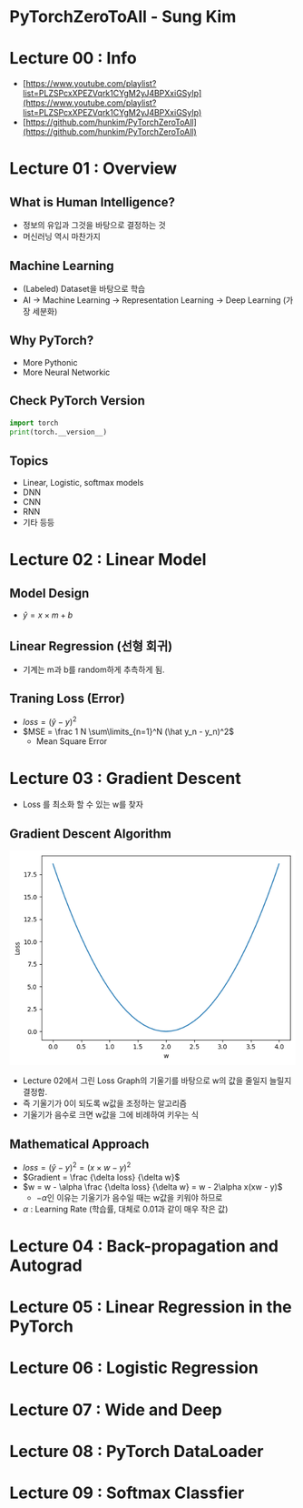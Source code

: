 # PyTorchZeroToAll - Sung Kim

# Lecture 00 : Info

- [https://www.youtube.com/playlist?list=PLZSPcxXPEZVqrk1CYgM2yJ4BPXxiGSyIp](https://www.youtube.com/playlist?list=PLZSPcxXPEZVqrk1CYgM2yJ4BPXxiGSyIp)
- [https://github.com/hunkim/PyTorchZeroToAll](https://github.com/hunkim/PyTorchZeroToAll)

# Lecture 01 : Overview

## What is Human Intelligence?

- 정보의 유입과 그것을 바탕으로 결정하는 것
- 머신러닝 역시 마찬가지

## Machine Learning

- (Labeled) Dataset을 바탕으로 학습
- AI → Machine Learning → Representation Learning → Deep Learning (가장 세분화)

## Why PyTorch?

- More Pythonic
- More Neural Networkic

## Check PyTorch Version

```python
import torch
print(torch.__version__)
```

## Topics

- Linear, Logistic, softmax models
- DNN
- CNN
- RNN
- 기타 등등

# Lecture 02 : Linear Model

## Model Design

- $\hat y = x \times m + b$

## Linear Regression (선형 회귀)

- 기계는 m과 b를 random하게 추측하게 됨.

## Traning Loss (Error)

- $loss = (\hat y - y)^2$
- $MSE = \frac 1 N \sum\limits_{n=1}^N (\hat y_n - y_n)^2$
    - Mean Square Error

# Lecture 03 : Gradient Descent

- Loss 를 최소화 할 수 있는 w를 찾자

## Gradient Descent Algorithm

![Untitled](PyTorch%20Lecture%20-%20Sung%20Kim%20050e2b367db54ab9a3567f4fa90bfa9c/Untitled.png)

- Lecture 02에서 그린 Loss Graph의 기울기를 바탕으로 w의 값을 줄일지 늘릴지 결정함.
- 즉 기울기가 0이 되도록 w값을 조정하는 알고리즘
- 기울기가 음수로 크면 w값을 그에 비례하여 키우는 식

## Mathematical Approach

- $loss = (\hat y - y)^2 = (x \times w - y)^2$
- $Gradient = \frac {\delta loss} {\delta w}$
- $w = w - \alpha \frac {\delta loss} {\delta w} = w - 2\alpha x(xw - y)$
    - $- \alpha$인 이유는 기울기가 음수일 때는 w값을 키워야 하므로
- $\alpha$  : Learning Rate (학습률, 대체로 0.01과 같이 매우 작은 값)

# Lecture 04 : Back-propagation and Autograd

# Lecture 05 : Linear Regression in the PyTorch

# Lecture 06 : Logistic Regression

# Lecture 07 : Wide and Deep

# Lecture 08 : PyTorch DataLoader

# Lecture 09 : Softmax Classfier